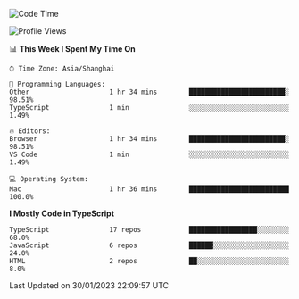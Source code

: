 <!--START_SECTION:waka-->
![Code Time](http://img.shields.io/badge/Code%20Time-3%2C694%20hrs%2013%20mins-blue)

![Profile Views](http://img.shields.io/badge/Profile%20Views-0-blue)

📊 **This Week I Spent My Time On** 

```text
⌚︎ Time Zone: Asia/Shanghai

💬 Programming Languages: 
Other                    1 hr 34 mins        ████████████████████████░   98.51% 
TypeScript               1 min               ░░░░░░░░░░░░░░░░░░░░░░░░░   1.49%

🔥 Editors: 
Browser                  1 hr 34 mins        ████████████████████████░   98.51% 
VS Code                  1 min               ░░░░░░░░░░░░░░░░░░░░░░░░░   1.49%

💻 Operating System: 
Mac                      1 hr 36 mins        █████████████████████████   100.0%

```

**I Mostly Code in TypeScript** 

```text
TypeScript               17 repos            █████████████████░░░░░░░░   68.0% 
JavaScript               6 repos             ██████░░░░░░░░░░░░░░░░░░░   24.0% 
HTML                     2 repos             ██░░░░░░░░░░░░░░░░░░░░░░░   8.0%

```



 Last Updated on 30/01/2023 22:09:57 UTC
<!--END_SECTION:waka-->
